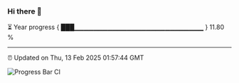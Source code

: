 ### Hi there 👋

⏳ Year progress { ███▁▁▁▁▁▁▁▁▁▁▁▁▁▁▁▁▁▁▁▁▁▁▁▁▁▁▁ } 11.80 %

---

⏰ Updated on Thu, 13 Feb 2025 01:57:44 GMT

![Progress Bar CI](https://github.com/IshwaranRudhara/GIT-ACTION/workflows/Progress%20Bar%20CI/badge.svg)

